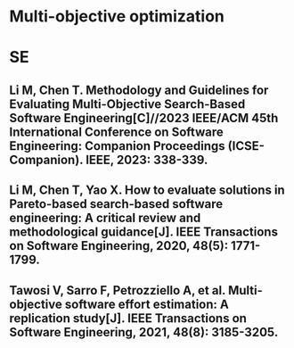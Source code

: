 # Multi-objective optimization


# SE
## Li M, Chen T. Methodology and Guidelines for Evaluating Multi-Objective Search-Based Software Engineering[C]//2023 IEEE/ACM 45th International Conference on Software Engineering: Companion Proceedings (ICSE-Companion). IEEE, 2023: 338-339.

## Li M, Chen T, Yao X. How to evaluate solutions in Pareto-based search-based software engineering: A critical review and methodological guidance[J]. IEEE Transactions on Software Engineering, 2020, 48(5): 1771-1799.

## Tawosi V, Sarro F, Petrozziello A, et al. Multi-objective software effort estimation: A replication study[J]. IEEE Transactions on Software Engineering, 2021, 48(8): 3185-3205.
